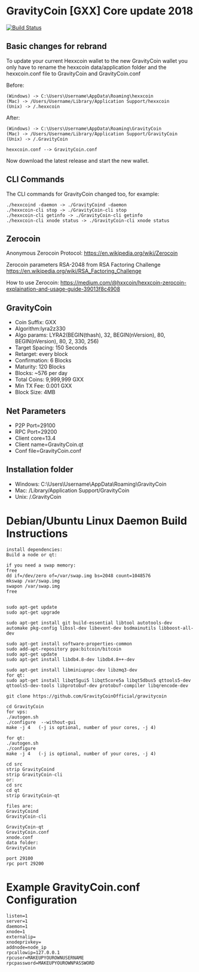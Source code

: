 GravityCoin [GXX] Core update 2018
===============================


[![Build Status](https://travis-ci.org/GravityCointakeover/GravityCoin.svg?branch=master)](https://travis-ci.org/GravityCointakeover/GravityCoin)



Basic changes for rebrand
----------------
To update your current Hexxcoin wallet to the new GravityCoin wallet you only have to rename the hexxcoin data/application folder and the hexxcoin.conf file to GravityCoin and GravityCoin.conf

Before:
```
(Windows) -> C:\Users\Username\AppData\Roaming\hexxcoin
(Mac) -> /Users/Username/Library/Application Support/hexxcoin
(Unix) -> /.hexxcoin
```
After:
```
(Windows) -> C:\Users\Username\AppData\Roaming\GravityCoin
(Mac) -> /Users/Username/Library/Application Support/GravityCoin
(Unix) -> /.GravityCoin
```

```
hexxcoin.conf --> GravityCoin.conf
```

Now download the latest release and start the new wallet.

## CLI Commands

The CLI commands for GravityCoin changed too, for example:

```
./hexxcoind -daemon -> ./GravityCoind -daemon
./hexxcoin-cli stop -> ./GravityCoin-cli stop
./hexxcoin-cli getinfo -> ./GravityCoin-cli getinfo
./hexxcoin-cli xnode status -> ./GravityCoin-cli xnode status
```

## Zerocoin

Anonymous Zerocoin Protocol:
https://en.wikipedia.org/wiki/Zerocoin

Zerocoin  parameters RSA-2048 from RSA Factoring Challenge
https://en.wikipedia.org/wiki/RSA_Factoring_Challenge

How to use Zerocoin:
https://medium.com/@hxxcoin/hexxcoin-zerocoin-explaination-and-usage-guide-39013f8c4908

GravityCoin
----------------
* Coin Suffix: GXX
* Algorithm:lyra2z330
* Algo params: LYRA2(BEGIN(thash), 32, BEGIN(nVersion), 80, BEGIN(nVersion), 80, 2, 330, 256)
* Target Spacing: 150 Seconds
* Retarget: every block
* Confirmation: 6 Blocks
* Maturity: 120 Blocks
* Blocks: ~576 per day
* Total Coins: 9,999,999 GXX
* Min TX Fee: 0.001 GXX
* Block Size: 4MB

Net Parameters
----------------
* P2P Port=29100
* RPC Port=29200
* Client core=13.4
* Client name=GravityCoin.qt
* Conf file=GravityCoin.conf

Installation folder
----------------
* Windows: C:\Users\Username\AppData\Roaming\GravityCoin
* Mac: /Library/Application Support/GravityCoin
* Unix: /.GravityCoin

Debian/Ubuntu Linux Daemon Build Instructions
================================================

	install dependencies:
	Build a node or qt:

	if you need a swap memory:
	free
	dd if=/dev/zero of=/var/swap.img bs=2048 count=1048576
	mkswap /var/swap.img
	swapon /var/swap.img
	free


	sudo apt-get update
	sudo apt-get upgrade

	sudo apt-get install git build-essential libtool autotools-dev automake pkg-config libssl-dev libevent-dev bsdmainutils libboost-all-dev

	sudo apt-get install software-properties-common
	sudo add-apt-repository ppa:bitcoin/bitcoin
	sudo apt-get update
	sudo apt-get install libdb4.8-dev libdb4.8++-dev

	sudo apt-get install libminiupnpc-dev libzmq3-dev
	for qt:
	sudo apt-get install libqt5gui5 libqt5core5a libqt5dbus5 qttools5-dev qttools5-dev-tools libprotobuf-dev protobuf-compiler libqrencode-dev

	git clone https://github.com/GravityCoinOfficial/gravitycoin

	cd GravityCoin
	for vps:
	./autogen.sh
	./configure  --without-gui
	make -j 4   (-j is optional, number of your cores, -j 4)

	for qt:
	./autogen.sh
	./configure
	make -j 4   (-j is optional, number of your cores, -j 4)

	cd src
	strip GravityCoind
	strip GravityCoin-cli
	or:
	cd src
	cd qt
	strip GravityCoin-qt

	files are:
	GravityCoind
	GravityCoin-cli

	GravityCoin-qt
	GravityCoin.conf
	xnode.conf
	data folder:
	GravityCoin

	port 29100
	rpc port 29200

Example GravityCoin.conf Configuration
===================================================

	listen=1
	server=1
	daemon=1
	xnode=1
	externalip=
	xnodeprivkey=
	addnode=node_ip
	rpcallowip=127.0.0.1
	rpcuser=MAKEUPYOUROWNUSERNAME
	rpcpassword=MAKEUPYOUROWNPASSWORD
